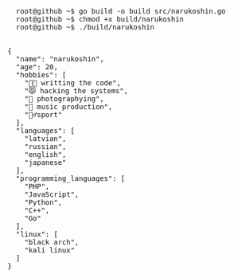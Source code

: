 <pre>
  root@github ~$ go build -o build src/narukoshin.go
  root@github ~$ chmod +x build/narukoshin
  root@github ~$ ./build/narukoshin
  <br>
{
  "name": "narukoshin",
  "age": 20,
  "hobbies": [
    "👨‍💻 writting the code",
    "😾 hacking the systems",
    "🤳 photographying",
    "🎹 music production",
    "🤸‍♂️sport"
  ],
  "languages": [
    "latvian",
    "russian",
    "english",
    "japanese"
  ],
  "programming_languages": [
    "PHP",
    "JavaScript",
    "Python",
    "C++",
    "Go"
  ],
  "linux": [
    "black arch",
    "kali linux"
  ]
}
</pre>

<!--
**yuuhirokabe/yuuhirokabe** is a ✨ _special_ ✨ repository because its `README.md` (this file) appears on your GitHub profile.

Here are some ideas to get you started:

- 🔭 I’m currently working on ...
- 🌱 I’m currently learning ...
- 👯 I’m looking to collaborate on ...
- 🤔 I’m looking for help with ...
- 💬 Ask me about ...
- 📫 How to reach me: ...
- 😄 Pronouns: ...
- ⚡ Fun fact: ...
-->
